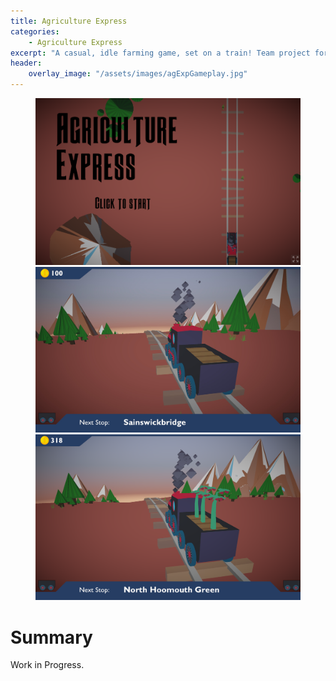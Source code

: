 ```yaml
---
title: Agriculture Express
categories:
    - Agriculture Express
excerpt: "A casual, idle farming game, set on a train! Team project for Ludum Dare 52"
header:
    overlay_image: "/assets/images/agExpGameplay.jpg"
---
```


<figure class="third">
    <a href="/assets/images/agricultureExpress.png"><img src="/assets/images/agricultureExpress.png"></a>
    <a href="/assets/images/agExpGameplay.jpg"><img src="/assets/images/agExpGameplay.jpg"></a>
    <a href="/assets/images/agriExpressGameplay2.png"><img src="/assets/images/agriExpressGameplay2.png"></a>
</figure>

# Summary
Work in Progress.